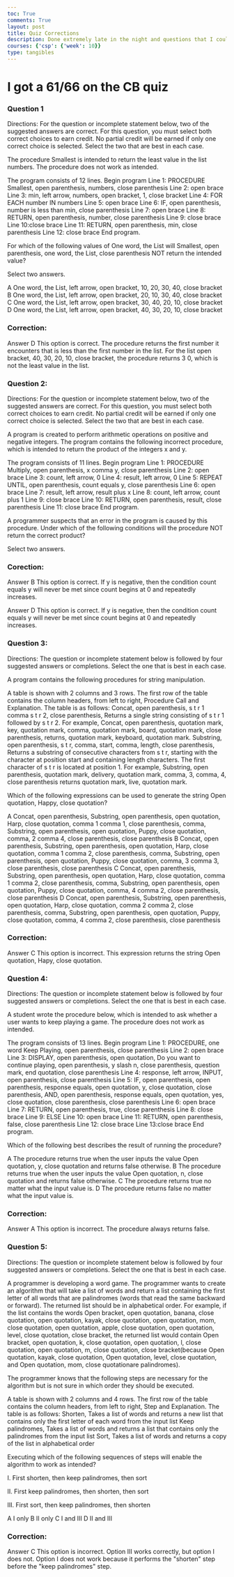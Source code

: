 ```yaml
---
toc: True
comments: True
layout: post
title: Quiz Corrections
description: Done extremely late in the night and questions that I could improve on
courses: {'csp': {'week': 10}}
type: tangibles
---
```


# I got a 61/66 on the CB quiz



### Question 1
Directions: For the question or incomplete statement below, two of the suggested answers are correct. For this question, you must select both correct choices to earn credit. No partial credit will be earned if only one correct choice is selected. Select the two that are best in each case.

The procedure Smallest is intended to return the least value in the list numbers. The procedure does not work as intended.

The program consists of 12 lines. Begin program Line 1: PROCEDURE Smallest, open parenthesis, numbers, close parenthesis Line 2: open brace Line 3: min, left arrow, numbers, open bracket, 1, close bracket Line 4: FOR EACH number IN numbers Line 5: open brace Line 6: IF, open parenthesis, number is less than min, close parenthesis Line 7: open brace Line 8: RETURN, open parenthesis, number, close parenthesis Line 9: close brace Line 10:close brace Line 11: RETURN, open parenthesis, min, close parenthesis Line 12: close brace End program.

For which of the following values of One word, the List will Smallest, open parenthesis, one word, the List, close parenthesis NOT return the intended value?

Select two answers.

A
One word, the List, left arrow, open bracket, 10, 20, 30, 40, close bracket
B
One word, the List, left arrow, open bracket, 20, 10, 30, 40, close bracket
C
One word, the List, left arrow, open bracket, 30, 40, 20, 10, close bracket
D
One word, the List, left arrow, open bracket, 40, 30, 20, 10, close bracket


### Correction:
Answer D
This option is correct. The procedure returns the first number it encounters that is less than the first number in the list. For the list open bracket, 40, 30, 20, 10, close bracket, the procedure returns 3 0, which is not the least value in the list.

### Question 2:
Directions: For the question or incomplete statement below, two of the suggested answers are correct. For this question, you must select both correct choices to earn credit. No partial credit will be earned if only one correct choice is selected. Select the two that are best in each case.

A program is created to perform arithmetic operations on positive and negative integers. The program contains the following incorrect procedure, which is intended to return the product of the integers x and y.

The program consists of 11 lines. Begin program Line 1: PROCEDURE Multiply, open parenthesis, x comma y, close parenthesis Line 2: open brace Line 3: count, left arrow, 0 Line 4: result, left arrow, 0 Line 5: REPEAT UNTIL, open parenthesis, count equals y, close parenthesis Line 6: open brace Line 7: result, left arrow, result plus x Line 8: count, left arrow, count plus 1 Line 9: close brace Line 10: RETURN, open parenthesis, result, close parenthesis Line 11: close brace End program.

A programmer suspects that an error in the program is caused by this procedure. Under which of the following conditions will the procedure NOT return the correct product?

Select two answers.

### Corection: 
Answer B
This option is correct. If y is negative, then the condition count equals y will never be met since count begins at 0 and repeatedly increases.

Answer D
This option is correct. If y is negative, then the condition count equals y will never be met since count begins at 0 and repeatedly increases.


### Question 3:
Directions: The question or incomplete statement below is followed by four suggested answers or completions. Select the one that is best in each case.

A program contains the following procedures for string manipulation.

A table is shown with 2 columns and 3 rows. The first row of the table contains the column headers, from left to right, Procedure Call and Explanation. The table is as follows: Concat, open parenthesis, s t r 1 comma s t r 2, close parenthesis, Returns a single string consisting of s t r 1 followed by s t r 2. For example, Concat, open parenthesis, quotation mark, key, quotation mark, comma, quotation mark, board, quotation mark, close parenthesis, returns, quotation mark, keyboard, quotation mark. Substring, open parenthesis, s t r, comma, start, comma, length, close parenthesis, Returns a substring of consecutive characters from s t r, starting with the character at position start and containing length characters. The first character of s t r is located at position 1. For example, Substring, open parenthesis, quotation mark, delivery, quotation mark, comma, 3, comma, 4, close parenthesis returns quotation mark, live, quotation mark.

Which of the following expressions can be used to generate the string Open quotation, Happy, close quotation?

A
Concat, open parenthesis, Substring, open parenthesis, open quotation, Harp, close quotation, comma 1 comma 1, close parenthesis, comma, Substring, open parenthesis, open quotation, Puppy, close quotation, comma, 2 comma 4, close parenthesis, close parenthesis
B
Concat, open parenthesis, Substring, open parenthesis, open quotation, Harp, close quotation, comma 1 comma 2, close parenthesis, comma, Substring, open parenthesis, open quotation, Puppy, close quotation, comma, 3 comma 3, close parenthesis, close parenthesis
C
Concat, open parenthesis, Substring, open parenthesis, open quotation, Harp, close quotation, comma 1 comma 2, close parenthesis, comma, Substring, open parenthesis, open quotation, Puppy, close quotation, comma, 4 comma 2, close parenthesis, close parenthesis
D
Concat, open parenthesis, Substring, open parenthesis, open quotation, Harp, close quotation, comma 2 comma 2, close parenthesis, comma, Substring, open parenthesis, open quotation, Puppy, close quotation, comma, 4 comma 2, close parenthesis, close parenthesis

### Correction:
Answer C
This option is incorrect. This expression returns the string Open quotation, Hapy, close quotation.

### Question 4:
Directions: The question or incomplete statement below is followed by four suggested answers or completions. Select the one that is best in each case.

A student wrote the procedure below, which is intended to ask whether a user wants to keep playing a game. The procedure does not work as intended.

The program consists of 13 lines. Begin program Line 1: PROCEDURE, one word Keep Playing, open parenthesis, close parenthesis Line 2: open brace Line 3: DISPLAY, open parenthesis, open quotation, Do you want to continue playing, open parenthesis, y slash n, close parenthesis, question mark, end quotation, close parenthesis Line 4: response, left arrow, INPUT, open parenthesis, close parenthesis Line 5: IF, open parenthesis, open parenthesis, response equals, open quotation, y, close quotation, close parenthesis, AND, open parenthesis, response equals, open quotation, yes, close quotation, close parenthesis, close parenthesis Line 6: open brace Line 7: RETURN, open parenthesis, true, close parenthesis Line 8: close brace Line 9: ELSE Line 10: open brace Line 11: RETURN, open parenthesis, false, close parenthesis Line 12: close brace Line 13:close brace End program.

Which of the following best describes the result of running the procedure?

A
The procedure returns true when the user inputs the value Open quotation, y, close quotation and returns false otherwise.
B
The procedure returns true when the user inputs the value Open quotation, n, close quotation and returns false otherwise.
C
The procedure returns true no matter what the input value is.
D
The procedure returns false no matter what the input value is.

### Correction:
Answer A
This option is incorrect. The procedure always returns false.

### Question 5:
Directions: The question or incomplete statement below is followed by four suggested answers or completions. Select the one that is best in each case.

A programmer is developing a word game. The programmer wants to create an algorithm that will take a list of words and return a list containing the first letter of all words that are palindromes (words that read the same backward or forward). The returned list should be in alphabetical order. For example, if the list contains the words Open bracket, open quotation, banana, close quotation, open quotation, kayak, close quotation, open quotation, mom, close quotation, open quotation, apple, close quotation, open quotation, level, close quotation, close bracket, the returned list would contain Open bracket, open quotation, k, close quotation, open quotation, l, close quotation, open quotation, m, close quotation, close bracket(because Open quotation, kayak, close quotation, Open quotation, level, close quotation, and Open quotation, mom, close quotationare palindromes).

The programmer knows that the following steps are necessary for the algorithm but is not sure in which order they should be executed.

A table is shown with 2 columns and 4 rows. The first row of the table contains the column headers, from left to right, Step and Explanation. The table is as follows: Shorten, Takes a list of words and returns a new list that contains only the first letter of each word from the input list Keep palindromes, Takes a list of words and returns a list that contains only the palindromes from the input list Sort, Takes a list of words and returns a copy of the list in alphabetical order

Executing which of the following sequences of steps will enable the algorithm to work as intended?

I. First shorten, then keep palindromes, then sort

II. First keep palindromes, then shorten, then sort

III. First sort, then keep palindromes, then shorten

A
I only
B
II only
C
I and III
D
II and III

### Correction:
Answer C
This option is incorrect. Option III works correctly, but option I does not. Option I does not work because it performs the "shorten" step before the "keep palindromes" step.



